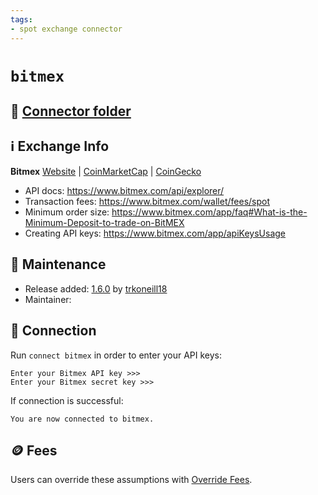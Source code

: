 ```yaml
---
tags:
- spot exchange connector
---
```


# `bitmex`

## 📁 [Connector folder](https://github.com/hummingbot/hummingbot/tree/master/hummingbot/connector/exchange/bitmex)

## ℹ️ Exchange Info

**Bitmex** [Website](https://www.bitmex.com/) | [CoinMarketCap](https://coinmarketcap.com/exchanges/bitmex/) | [CoinGecko](https://www.coingecko.com/en/exchanges/bitmex)

* API docs: https://www.bitmex.com/api/explorer/
* Transaction fees: https://www.bitmex.com/wallet/fees/spot
* Minimum order size: https://www.bitmex.com/app/faq#What-is-the-Minimum-Deposit-to-trade-on-BitMEX
* Creating API keys: https://www.bitmex.com/app/apiKeysUsage

## 👷 Maintenance

* Release added: [1.6.0](/release-notes/1.6.0/) by [trkoneill18](https://github.com/trkoneill18)
* Maintainer:

## 🔑 Connection

Run `connect bitmex` in order to enter your API keys:
 
```
Enter your Bitmex API key >>>
Enter your Bitmex secret key >>>
```

If connection is successful:
```
You are now connected to bitmex.
```

## 🪙 Fees

Users can override these assumptions with [Override Fees](/global-configs/override-fees/).